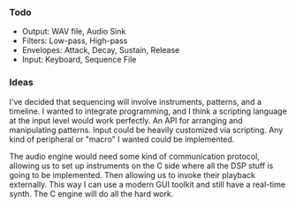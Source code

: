 ### Todo

- Output: WAV file, Audio Sink
- Filters: Low-pass, High-pass
- Envelopes: Attack, Decay, Sustain, Release
- Input: Keyboard, Sequence File

### Ideas

I've decided that sequencing will involve instruments, patterns, and a timeline. I wanted to integrate programming, and I think a scripting language at the input level would work perfectly. An API for arranging and manipulating patterns. Input could be heavily customized via scripting. Any kind of peripheral or "macro" I wanted could be implemented.

The audio engine would need some kind of communication protocol, allowing us to set up instruments on the C side where all the DSP stuff is going to be implemented. Then allowing us to invoke their playback externally. This way I can use a modern GUI toolkit and still have a real-time synth. The C engine will do all the hard work.
